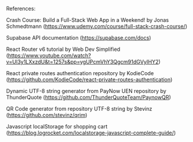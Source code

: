 References:

Crash Course: Build a Full-Stack Web App in a Weekend! by Jonas Schmedtmann (https://www.udemy.com/course/full-stack-crash-course/)

Supabase API documentation (https://supabase.com/docs)

React Router v6 tutorial by Web Dev Simplified (https://www.youtube.com/watch?v=Ul3y1LXxzdU&t=1257s&pp=ygUPcmVhY3Qgcm91dGVyIHY2)

React private routes authentication repository by KodieCode (https://github.com/KodieCode/react-private-routes-authentication)

Dynamic UTF-8 string generator from PayNow UEN repository by ThunderQuote (https://github.com/ThunderQuoteTeam/PaynowQR)

QR Code generator from repository UTF-8 string by Stevinz (https://github.com/stevinz/qrim)

Javascript localStorage for shopping cart (https://blog.logrocket.com/localstorage-javascript-complete-guide/)
